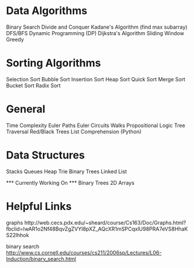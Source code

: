 <h1>Data Algorithms </h1>
Binary Search
Divide and Conquer
Kadane's Algorithm (find max subarray)
DFS/BFS
Dynamic Programming (DP)
Dijkstra's Algorithm
Sliding Window
Greedy

<h1>Sorting Algorithms</h1>
Selection Sort
Bubble Sort
Insertion Sort
Heap Sort
Quick Sort
Merge Sort
Bucket Sort
Radix Sort

<h1>General</h1>
Time Complexity
Euler Paths
Euler Circuits
Walks
Propositional Logic
Tree Traversal
Red/Black Trees
List Comprehension (Python)

<h1>Data Structures</h1>
Stacks
Queues
Heap
Trie
Binary Trees
Linked List

*** Currently Working On ***
Binary Trees
2D Arrays



<h1>Helpful Links </h1>
graphs http://web.cecs.pdx.edu/~sheard/course/Cs163/Doc/Graphs.html?fbclid=IwAR1o2Nf48BqvZgZVYI8pXZ_AQcXR1mSPCqxlU98PRA7eVS8HhaKS22lhhok

binary search
http://www.cs.cornell.edu/courses/cs211/2006sp/Lectures/L06-Induction/binary_search.html